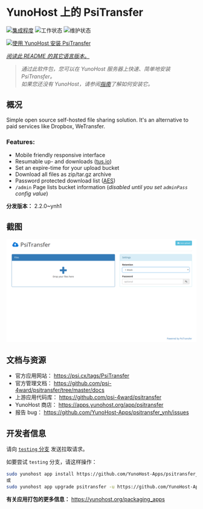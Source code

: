 <!--
注意：此 README 由 <https://github.com/YunoHost/apps/tree/master/tools/readme_generator> 自动生成
请勿手动编辑。
-->

# YunoHost 上的 PsiTransfer

[![集成程度](https://dash.yunohost.org/integration/psitransfer.svg)](https://dash.yunohost.org/appci/app/psitransfer) ![工作状态](https://ci-apps.yunohost.org/ci/badges/psitransfer.status.svg) ![维护状态](https://ci-apps.yunohost.org/ci/badges/psitransfer.maintain.svg)

[![使用 YunoHost 安装 PsiTransfer](https://install-app.yunohost.org/install-with-yunohost.svg)](https://install-app.yunohost.org/?app=psitransfer)

*[阅读此 README 的其它语言版本。](./ALL_README.md)*

> *通过此软件包，您可以在 YunoHost 服务器上快速、简单地安装 PsiTransfer。*  
> *如果您还没有 YunoHost，请参阅[指南](https://yunohost.org/install)了解如何安装它。*

## 概况

Simple open source self-hosted file sharing solution. It's an alternative to paid services like Dropbox, WeTransfer.

### Features:

- Mobile friendly responsive interface
- Resumable up- and downloads ([tus.io](https://tus.io))
- Set an expire-time for your upload bucket
- Download all files as zip/tar.gz archive
- Password protected download list ([AES](https://en.wikipedia.org/wiki/Advanced_Encryption_Standard))
- `/admin` Page lists bucket information (_disabled until you set `adminPass` config value_)


**分发版本：** 2.2.0~ynh1

## 截图

![PsiTransfer 的截图](./doc/screenshots/screenshot.png)

## 文档与资源

- 官方应用网站： <https://psi.cx/tags/PsiTransfer>
- 官方管理文档： <https://github.com/psi-4ward/psitransfer/tree/master/docs>
- 上游应用代码库： <https://github.com/psi-4ward/psitransfer>
- YunoHost 商店： <https://apps.yunohost.org/app/psitransfer>
- 报告 bug： <https://github.com/YunoHost-Apps/psitransfer_ynh/issues>

## 开发者信息

请向 [`testing` 分支](https://github.com/YunoHost-Apps/psitransfer_ynh/tree/testing) 发送拉取请求。

如要尝试 `testing` 分支，请这样操作：

```bash
sudo yunohost app install https://github.com/YunoHost-Apps/psitransfer_ynh/tree/testing --debug
或
sudo yunohost app upgrade psitransfer -u https://github.com/YunoHost-Apps/psitransfer_ynh/tree/testing --debug
```

**有关应用打包的更多信息：** <https://yunohost.org/packaging_apps>
